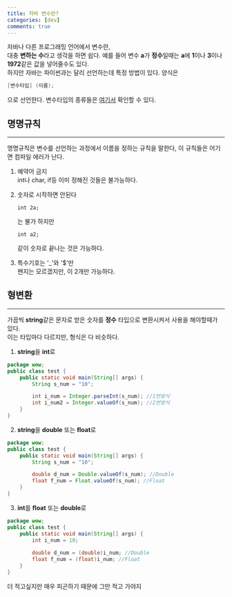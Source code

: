 ```yaml
---
title: 자바 변수란?
categories: [dev]
comments: true
---
```

자바나 다른 프로그래밍 언어에서 변수란,    
대충 **변하는 수**라고 생각을 하면 쉽다. 예를 들어 변수 **a**가 **정수**일때는 **a**에 **1**이나 **3**이나 **1972**같은 값을 넣어줄수도 있다.   
하지만 자바는 파이썬과는 달리 선언하는데 특정 방법이 있다. 양식은   
```java
[변수타입] (이름);
```
으로 선언한다. 변수타입의 종류들은 [여기서](https://re-monu.github.io/blog/2021-02/JavaTypes) 확인할 수 있다.   
## 명명규칙
- - -   
명명규칙은 변수를 선언하는 과정에서 이름을 정하는 규칙을 말한다, 이 규칙들은 어기면 컴파일 에러가 난다.      
1. 예약어 금지   
int나 char, if등 이미 정해진 것들은 불가능하다.   

2. 숫자로 시작하면 안된다   
    ```
    int 2a;
    ```
    는 불가 하지만   
    ```   
    int a2;
    ```
    같이 숫자로 끝나는 것은 가능하다.   

3. 특수기호는 '_'와 '$'만   
왠지는 모르겠지만, 이 2개만 가능하다.
## 형변환
- - -
가끔씩 **string**같은 문자로 받은 숫자를 **정수** 타입으로 변환시켜서 사용을 해야할때가 있다.   
이는 타입마다 다르지만, 형식은 다 비슷하다.   
1. **string**을 **int**로   
```java
package wow;
public class test {
    public static void main(String[] args) {
        String s_num = "10";

        int i_num = Integer.parseInt(s_num); //1번방식
        int i_num2 = Integer.valueOf(s_num); //2번방식
    }
}
```
2. **string**을 **double** 또는 **float**로
```java
package wow;
public class test {
    public static void main(String[] args) {
        String s_num = "10";

        double d_num = Double.valueOf(s_num); //Double
        float f_num = Float.valueOf(s_num); //Float
    }
}
```
3. **int**를 **float** 또는 **double**로
```java
package wow;
public class test {
    public static void main(String[] args) {
        int i_num = 10;
	
        double d_num = (double)i_num; //Double
        float f_num = (float)i_num; //Float
    }
}
```

더 적고싶지만 매우 피곤하기 때문에 그만 적고 가야지